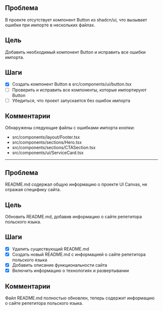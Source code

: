 ## Проблема
В проекте отсутствует компонент Button из shadcn/ui, что вызывает ошибки при импорте в нескольких файлах.

## Цель
Добавить необходимый компонент Button и исправить все ошибки импорта.

## Шаги
- [x] Создать компонент Button в src/components/ui/button.tsx
- [ ] Проверить и исправить все компоненты, которые импортируют Button
- [ ] Убедиться, что проект запускается без ошибок импорта

## Комментарии
Обнаружены следующие файлы с ошибками импорта кнопки:
- src/components/layout/Footer.tsx
- src/components/sections/Hero.tsx
- src/components/sections/CTASection.tsx
- src/components/ui/ServiceCard.tsx 

---

## Проблема
README.md содержал общую информацию о проекте UI Canvas, не отражая специфику сайта.

## Цель
Обновить README.md, добавив информацию о сайте репетитора польского языка.

## Шаги
- [x] Удалить существующий README.md
- [x] Создать новый README.md с информацией о сайте репетитора польского языка
- [x] Добавить описание функциональности сайта
- [x] Включить информацию о технологиях и развертывании

## Комментарии
Файл README.md полностью обновлен, теперь содержит информацию о сайте репетитора польского языка. 